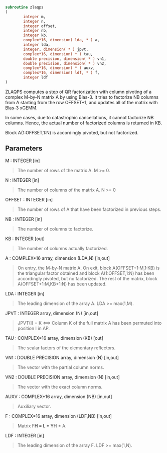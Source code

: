 ```fortran
subroutine zlaqps
(
        integer m,
        integer n,
        integer offset,
        integer nb,
        integer kb,
        complex*16, dimension( lda, * ) a,
        integer lda,
        integer, dimension( * ) jpvt,
        complex*16, dimension( * ) tau,
        double precision, dimension( * ) vn1,
        double precision, dimension( * ) vn2,
        complex*16, dimension( * ) auxv,
        complex*16, dimension( ldf, * ) f,
        integer ldf
)
```

ZLAQPS computes a step of QR factorization with column pivoting
of a complex M-by-N matrix A by using Blas-3.  It tries to factorize
NB columns from A starting from the row OFFSET+1, and updates all
of the matrix with Blas-3 xGEMM.

In some cases, due to catastrophic cancellations, it cannot
factorize NB columns.  Hence, the actual number of factorized
columns is returned in KB.

Block A(1:OFFSET,1:N) is accordingly pivoted, but not factorized.

## Parameters
M : INTEGER [in]
> The number of rows of the matrix A. M >= 0.

N : INTEGER [in]
> The number of columns of the matrix A. N >= 0

OFFSET : INTEGER [in]
> The number of rows of A that have been factorized in
> previous steps.

NB : INTEGER [in]
> The number of columns to factorize.

KB : INTEGER [out]
> The number of columns actually factorized.

A : COMPLEX*16 array, dimension (LDA,N) [in,out]
> On entry, the M-by-N matrix A.
> On exit, block A(OFFSET+1:M,1:KB) is the triangular
> factor obtained and block A(1:OFFSET,1:N) has been
> accordingly pivoted, but no factorized.
> The rest of the matrix, block A(OFFSET+1:M,KB+1:N) has
> been updated.

LDA : INTEGER [in]
> The leading dimension of the array A. LDA >= max(1,M).

JPVT : INTEGER array, dimension (N) [in,out]
> JPVT(I) = K <==> Column K of the full matrix A has been
> permuted into position I in AP.

TAU : COMPLEX*16 array, dimension (KB) [out]
> The scalar factors of the elementary reflectors.

VN1 : DOUBLE PRECISION array, dimension (N) [in,out]
> The vector with the partial column norms.

VN2 : DOUBLE PRECISION array, dimension (N) [in,out]
> The vector with the exact column norms.

AUXV : COMPLEX*16 array, dimension (NB) [in,out]
> Auxiliary vector.

F : COMPLEX*16 array, dimension (LDF,NB) [in,out]
> Matrix F**H = L * Y**H * A.

LDF : INTEGER [in]
> The leading dimension of the array F. LDF >= max(1,N).
